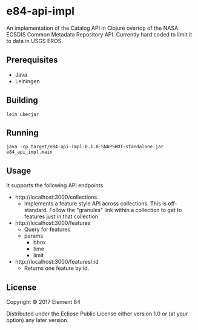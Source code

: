 # e84-api-impl

An implementation of the Catalog API in Clojure overtop of the NASA EOSDIS Common Metadata Repository API. Currently hard coded to limit it to data in USGS EROS.

## Prerequisites

* Java
* Leiningen

## Building

`lein uberjar`

## Running

`java -cp target/e84-api-impl-0.1.0-SNAPSHOT-standalone.jar e84_api_impl.main`

## Usage

It supports the following API endpoints

* http://localhost:3000/collections
  - Implements a feature style API across collections. This is off-standard. Follow the "granules" link within a collection to get to features just in that collection
* http://localhost:3000/features
  - Query for features
  - params
    - bbox
    - time
    - limit
* http://localhost:3000/features/:id
  - Returns one feature by id.

## License

Copyright © 2017 Element 84

Distributed under the Eclipse Public License either version 1.0 or (at
your option) any later version.
